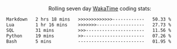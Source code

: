 <p align="center">Rolling seven day <a href="https://wakatime.com/@syrkis"/>WakaTime</a> coding stats:</p>
<!--START_SECTION:waka-->

```txt
Markdown   2 hrs 18 mins   >>>>>>>>>>>>>------------   50.33 %
Lua        1 hr 16 mins    >>>>>>>------------------   27.73 %
SQL        31 mins         >>>----------------------   11.56 %
Python     19 mins         >>-----------------------   07.26 %
Bash       5 mins          -------------------------   01.95 %
```

<!--END_SECTION:waka-->
